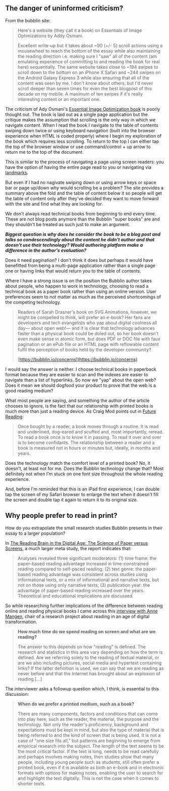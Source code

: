 ## The danger of uninformed criticism?

From the bubblin site:

> Here's a website (they call it a book) on Essentials of Image Optimizations by Addy Osmani.
>
> Excellent write-up but it takes about ~90 (+/- 5) scroll actions using a mousewheel to reach the bottom of the essay while also maintaining the reading direction i.e. making sure I "saw" all of the content (am emulating experience of committing to and reading the book for real here) sequentially. The same website takes close to ~194 swipes to scroll down to the bottom on an iPhone X Safari and ~244 swipes on the Android Galaxy Express 3 while also ensuring that all of the content was seen by me. I don't know about others, but I'd never scroll deeper than seven times for even the best blogpost of this decade on my mobile. A maximum of ten swipes if it's really interesting content or an important one.

The criticism of Ady Osmani's [Essential Image Optimization book](https://images.guide/) is poorly thought out. The book is laid out as a single page application but the critique makes the assumption that scrolling is the only way in which we navigate content. When I read the book I navigate to the table of contents swiping down twice or using keyboard navigation (built into the browser experience when HTML is coded properly) where I begin my exploration of the book which requires less scrolling. To return to the top I can either tap the top of the browser window or use command/control + up arrow to return me to the top of the document.

This is similar to the process of navigating a page using screen readers: you have the option of having the entire page read to you or navigating via [landmarks](https://dequeuniversity.com/assets/html/jquery-summit/html5/slides/landmarks.html).

But even if I had no nagivate swiping down or using arrow keys or space bar or page up/down why would scrolling be a problem? The site provides a summary above the fold and the table of content below it so people will get the table of content only after they've decided they want to move forward with the site and find what they are looking for.

We don't always read technical books from beginning to end every time. These are not blog posts anymore than the Bubblin "super books" are and they shouldn't be treated as such just to make an argument.

_**Biggest question is why does he consider the book to be a blog post and talks so condescendingly about the content he didn't author and that doesn't use their technology? Would authoring platform make a difference in the author's evaluation?**_

Does it need pagination? I don't think it does but perhaps it would have benefitted from being a multi-page application rather than a single page one or having links that would return you to the table of contents.

Where I have a strong issue is on the position the Bubblin author takes about people, who happen to work in technology, choosing to read a technical book as a paper book rather than using an online version. User preferences seem to not matter as much as the perceived shortcomings of the competing technology.

> Readers of Sarah Drasner's book on SVG Animations, however, we might be compelled to think, will prefer an e-book? Her fans are developers and tech evangelists who yap about digital coolness all day— about open web!— and it is clear that technology advances faster than a physical book could be doled out, so her book doesn't even make sense in atomic form, but does PDF or DOC file with faux pagination or an ePub file or an HTML page with reflowable content fulfil the perception of books held by the developer community?
>
> [https://bubblin.io/concerns](https://bubblin.io/concerns)

I would say the answer is neither. I choose technical books in paperback format because they are easier to scan and the indexes are easier to navigate than a list of hyperlinks.  So now we "yap" about the open web? Does it mean we should dogfood your product to prove that the web is a good reading medium?

What most people are saying, and something the author of the article chooses to ignore, is the fact that our relationship with printed books is much more than just a reading device. As Craig Mod points out in [Future Reading](https://aeon.co/essays/stagnant-and-dull-can-digital-books-ever-replace-print):

> Once bought by a reader, a book moves through a routine. It is read and underlined, dog-eared and scuffed and, most importantly, reread. To read a book once is to know it in passing. To read it over and over is to become confidants. The relationship between a reader and a book is measured not in hours or minutes but, ideally, in months and years.

Does the technology match the comfort level of a printed book? No, it doesn't, at least not for me. Does the Bubblin technology change that? Most definitely not when I'm stuck on one font size throughout the whole reading experience.

And, before I'm reminded that this is an iPad first experience, I can double tap the screen of my Safari browser to enlarge the text when it doesn't fill the screen and double tap it again to return it to its original size.

## Why people prefer to read in print?

How do you extrapolate the small research studies Bubblin presents in their essay to a larger population?

In [The Reading Brain in the Digital Age: The Science of Paper versus Screens](https://www.scientificamerican.com/article/reading-paper-screens/), a much larger meta study, the report indicates that:

> Analyses revealed three significant moderators: (1) time frame: the paper-based reading advantage increased in time-constrained reading compared to self-paced reading; (2) text genre: the paper-based reading advantage was consistent across studies using informational texts, or a mix of informational and narrative texts, but not on those using only narrative texts; (3) publication year: the advantage of paper-based reading increased over the years. Theoretical and educational implications are discussed.

So while researching further implications of the difference between reading online and reading physical books I came across this [interview with Anne Mangen](https://phys.org/news/2017-09-differently-paper-screen.html), chair of a research project about reading in an age of digital transformation.

> **How much time do we spend reading on screen and what are we reading?**
>
>The answer to this depends on how "reading" is defined. The research and statistics in this area vary depending on how the term is defined. Are we referring solely to the reading of textual material, or are we also including pictures, social media and hypertext containing links? If the latter definition is used, we can say that we are reading as never before and that the Internet has brought about an explosion of reading.[...]

The interviewer asks a followup question which, I think, is essential to this discussion:

> **When do we prefer a printed medium, such as a book?**
>
> There are many components, factors and conditions that can come into play here, such as the reader, the material, the purpose and the technology. Not only the reader's proficiency, background and expectations must be kept in mind, but also the type of material that is being referred to and the kind of screen that is being used. It is not a case of "one size fits all," but patterns are beginning to emerge from empirical research into the subject. The length of the text seems to be the most critical factor. If the text is long, needs to be read carefully and perhaps involves making notes, then studies show that many people, including young people such as students, still often prefer a printed book, even if it is available as both an e-book and in electronic formats with options for making notes, enabling the user to search for and highlight the text digitally. This is not the case when it comes to shorter texts.
